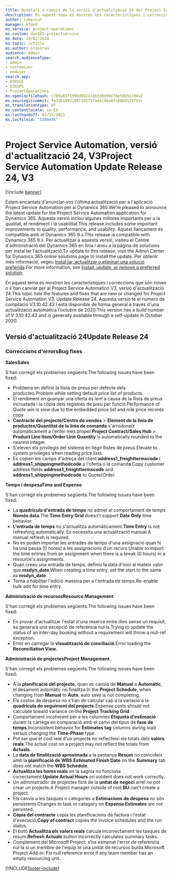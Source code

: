 ```yaml
---
title: Novetats o canvis de la versió d'actualització 24 del Project Service Automation, V3
description: En aquest tema es mostren les característiques i correccions disponibles al Project Service Automation V3, versió d'actualització 24.
author: ruhercul
manager: kfend
ms.service: project-operations
ms.custom: dyn365-projectservice
ms.date: 10/02/2020
ms.topic: article
ms.author: stsporen
audience: Admin
search.audienceType:
- admin
- customizer
- enduser
search.app:
- D365CE
- D365PS
- ProjectOperations
ms.openlocfilehash: c789a65f1996d082410b3d8dd9e76e5065e708a2
ms.sourcegitcommit: fa32b1893286f20271fa4ec4be8fc68bd135f53c
ms.translationtype: HT
ms.contentlocale: ca-ES
ms.lasthandoff: 02/15/2021
ms.locfileid: "5280476"
---
```

# <a name="project-service-automation-update-release-24-v3"></a><span data-ttu-id="27cb8-103">Project Service Automation, versió d'actualització 24, V3</span><span class="sxs-lookup"><span data-stu-id="27cb8-103">Project Service Automation Update Release 24, V3</span></span>

[!include [banner](../includes/psa-now-project-operations.md)]

<span data-ttu-id="27cb8-104">Estem encantats d'anunciar-vos l'última actualització per a l'aplicació Project Service Automation per al Dynamics 365.</span><span class="sxs-lookup"><span data-stu-id="27cb8-104">We’re pleased to announce the latest update for the Project Service Automation application for Dynamics 365.</span></span> <span data-ttu-id="27cb8-105">Aquesta versió inclou algunes millores importants per a la qualitat, el rendiment i la usabilitat.</span><span class="sxs-lookup"><span data-stu-id="27cb8-105">This release includes some important improvements to quality, performance, and usability.</span></span> <span data-ttu-id="27cb8-106">Aquest llançament és compatible amb el Dynamics 365 9.x.</span><span class="sxs-lookup"><span data-stu-id="27cb8-106">This release is compatible with Dynamics 365 9.x.</span></span> <span data-ttu-id="27cb8-107">Per actualitzar a aquesta versió, visiteu el Centre d'administració del Dynamics 365 en línia i aneu a la pàgina de solucions per instal·lar l'actualització.</span><span class="sxs-lookup"><span data-stu-id="27cb8-107">To update to this release, visit the Admin Center for Dynamics 365 online solutions page to install the update.</span></span> <span data-ttu-id="27cb8-108">Per obtenir més informació, vegeu [Instal·lar, actualitzar o eliminar una solució preferida](https://docs.microsoft.com/power-platform/admin/install-remove-preferred-solution).</span><span class="sxs-lookup"><span data-stu-id="27cb8-108">For more information, see [Install, update, or remove a preferred solution](https://docs.microsoft.com/power-platform/admin/install-remove-preferred-solution).</span></span>

<span data-ttu-id="27cb8-109">En aquest tema es mostren les característiques i correccions que són noves o s'han canviat per al Project Service Automation V3, versió d'actualització 24.</span><span class="sxs-lookup"><span data-stu-id="27cb8-109">This topic lists the features and fixes that are new or changed for Project Service Automation V3, Update Release 24.</span></span> <span data-ttu-id="27cb8-110">Aquesta versió té el número de compilació V3.10.42.43 i està disponible de forma general a través d'una actualització automàtica l'octubre de 2020.</span><span class="sxs-lookup"><span data-stu-id="27cb8-110">This version has a build number of V 3.10.42.43 and is generally available through a self-update in October 2020.</span></span>

## <a name="update-release-24"></a><span data-ttu-id="27cb8-111">Versió d'actualització 24</span><span class="sxs-lookup"><span data-stu-id="27cb8-111">Update Release 24</span></span>

### <a name="bug-fixes"></a><span data-ttu-id="27cb8-112">Correccions d'errors</span><span class="sxs-lookup"><span data-stu-id="27cb8-112">Bug fixes</span></span>

<span data-ttu-id="27cb8-113">**Sales**</span><span class="sxs-lookup"><span data-stu-id="27cb8-113">**Sales**</span></span>

<span data-ttu-id="27cb8-114">S'han corregit els problemes següents:</span><span class="sxs-lookup"><span data-stu-id="27cb8-114">The following issues have been fixed:</span></span>

- <span data-ttu-id="27cb8-115">Problema en definir la llista de preus per defecte dels productes.</span><span class="sxs-lookup"><span data-stu-id="27cb8-115">Problem while setting default price list of products.</span></span>
- <span data-ttu-id="27cb8-116">El rendiment en guanyar una oferta és lent a causa de la llista de preus incrustada i la còpia dels registres de preu per funció.</span><span class="sxs-lookup"><span data-stu-id="27cb8-116">Performance of Quote win is slow due to the embedded price list and role price records copy.</span></span>
- <span data-ttu-id="27cb8-117">**Contracte del projecte/Centre de vendes** > **Element de la línia de productes/Quantitat de la línia de comanda** s'arrodoneix automàticament a l'enter més proper.</span><span class="sxs-lookup"><span data-stu-id="27cb8-117">**Project Contract/Sales Hub** > **Product Line Item/Order Line Quantity** is automatically rounded to the nearest integer.</span></span>
- <span data-ttu-id="27cb8-118">S'eleven els privilegis del sistema en llegir llistes de preus.</span><span class="sxs-lookup"><span data-stu-id="27cb8-118">Elevate to system privileges when reading price lists.</span></span>
- <span data-ttu-id="27cb8-119">Es copien els camps d'adreça del client **address1_freighttermscode** i **address1_shippingmethodcode** a l'oferta o la comanda.</span><span class="sxs-lookup"><span data-stu-id="27cb8-119">Copy customer address fields **address1_freighttermscode** and **address1_shippingmethodcode** to Quote/Order.</span></span> 


<span data-ttu-id="27cb8-120">**Temps i despesa**</span><span class="sxs-lookup"><span data-stu-id="27cb8-120">**Time and Expense**</span></span>

<span data-ttu-id="27cb8-121">S'han corregit els problemes següents:</span><span class="sxs-lookup"><span data-stu-id="27cb8-121">The following issues have been fixed:</span></span>

- <span data-ttu-id="27cb8-122">La **quadrícula d'entrada de temps** no admet el comportament de temps **Només data**.</span><span class="sxs-lookup"><span data-stu-id="27cb8-122">The **Time Entry Grid** doesn't support **Date Only** time behavior.</span></span>
- <span data-ttu-id="27cb8-123">**L'entrada de temps** no s'actualitza automàticament.</span><span class="sxs-lookup"><span data-stu-id="27cb8-123">**Time Entry** is not refreshing automatically.</span></span> <span data-ttu-id="27cb8-124">Es necessita una actualització manual.</span><span class="sxs-lookup"><span data-stu-id="27cb8-124">A manual refresh is required.</span></span>
- <span data-ttu-id="27cb8-125">No es poden importar les entrades de temps d'una assignació quan hi ha una pausa (0 hores) a les assignacions d'un recurs.</span><span class="sxs-lookup"><span data-stu-id="27cb8-125">Unable to import the time entries from an assignment when there is a break (0 hours) in a resource's assignments.</span></span>
- <span data-ttu-id="27cb8-126">Quan creeu una entrada de temps, definiu la data d'inici al mateix valor que **msdyn_date**.</span><span class="sxs-lookup"><span data-stu-id="27cb8-126">When creating a time entry, set the start to the same as **msdyn_date**.</span></span>
- <span data-ttu-id="27cb8-127">Torna a habilitar l'edició massiva per a l'entrada de temps.</span><span class="sxs-lookup"><span data-stu-id="27cb8-127">Re-enable bulk edit for time entry.</span></span>

<span data-ttu-id="27cb8-128">**Administració de recursos**</span><span class="sxs-lookup"><span data-stu-id="27cb8-128">**Resource Management**</span></span>

<span data-ttu-id="27cb8-129">S'han corregit els problemes següents:</span><span class="sxs-lookup"><span data-stu-id="27cb8-129">The following issues have been fixed:</span></span>

- <span data-ttu-id="27cb8-130">En provar d'actualitzar l'estat d'una reserva entre dies sense un requisit, es generarà una excepció de referència nul·la.</span><span class="sxs-lookup"><span data-stu-id="27cb8-130">Trying to update the status of an inter-day booking without a requirement will throw a null-ref exception.</span></span>
- <span data-ttu-id="27cb8-131">Error en carregar la **visualització de conciliació**.</span><span class="sxs-lookup"><span data-stu-id="27cb8-131">Error loading the **Reconciliation View**.</span></span>


<span data-ttu-id="27cb8-132">**Administració de projectes**</span><span class="sxs-lookup"><span data-stu-id="27cb8-132">**Project Management**</span></span>

<span data-ttu-id="27cb8-133">S'han corregit els problemes següents:</span><span class="sxs-lookup"><span data-stu-id="27cb8-133">The following issues have been fixed:</span></span>

- <span data-ttu-id="27cb8-134">A la **planificació del projecte**, quan es canvia de **Manual** a **Automàtic**, el desament automàtic no finalitza.</span><span class="sxs-lookup"><span data-stu-id="27cb8-134">In the **Project Schedule**, when changing from **Manual** to **Auto**, auto save is not completing.</span></span>
- <span data-ttu-id="27cb8-135">Els costos de despesa no s'han de calcular cap a la variació a la **quadrícula de seguiment del projecte**.</span><span class="sxs-lookup"><span data-stu-id="27cb8-135">Expense costs should not calculate toward variance on the **Project Tracking Grid**.</span></span>
- <span data-ttu-id="27cb8-136">Comportament incoherent per a les columnes **Etiqueta d'estimació** durant la càrrega en comparació amb el canvi del tipus de **fase de temps**.</span><span class="sxs-lookup"><span data-stu-id="27cb8-136">Inconsistent behavior for **Estimates tag** columns during load versus changing the **Time-Phase** type.</span></span>
- <span data-ttu-id="27cb8-137">Pot ser que el cost real d'un projecte no reflecteixi els totals dels **valors reals**.</span><span class="sxs-lookup"><span data-stu-id="27cb8-137">The actual cost on a project may not reflect the totals from **Actuals**.</span></span>
- <span data-ttu-id="27cb8-138">La **data de finalització aproximada** a la pestanya **Resum** no coincideix amb la **planificació de WBS**.</span><span class="sxs-lookup"><span data-stu-id="27cb8-138">**Estimated Finish Date** on the **Summary** tab does not match the **WBS Schedule**.</span></span>
- <span data-ttu-id="27cb8-139">**Actualitza les hores reals** en la sagnia no funciona correctament.</span><span class="sxs-lookup"><span data-stu-id="27cb8-139">**Update Actual Hours** on outdent does not work correctly.</span></span>
- <span data-ttu-id="27cb8-140">Un administrador de projectes fora de la **unitat de negoci** arrel no pot crear un projecte.</span><span class="sxs-lookup"><span data-stu-id="27cb8-140">A Project manager outside of root **BU** can't create a project.</span></span>
- <span data-ttu-id="27cb8-141">Els canvis a les tasques o categories a **Estimacions de despesa** no són persistents.</span><span class="sxs-lookup"><span data-stu-id="27cb8-141">Changes to task or category on **Expense Estimates** are not persisted.</span></span>
- <span data-ttu-id="27cb8-142">**Còpia del contracte** copia les planificacions de factura i l'estat d'execució.</span><span class="sxs-lookup"><span data-stu-id="27cb8-142">**Copy of contract** copies the invoice schedules and the run status.</span></span>
- <span data-ttu-id="27cb8-143">El botó **Actualitza els valors reals** calcula incorrectament les tasques de resum.</span><span class="sxs-lookup"><span data-stu-id="27cb8-143">**Refresh Actuals** button incorrectly calculates summary tasks.</span></span>
- <span data-ttu-id="27cb8-144">Complement del Microsoft Project: s'ha esmenat l'error de referència nul·la si un membre de l'equip té una unitat de recursos buida.</span><span class="sxs-lookup"><span data-stu-id="27cb8-144">Microsoft Project Add-in: Fix null reference error if any team member has an empty resourcing unit.</span></span>



[!INCLUDE[footer-include](../includes/footer-banner.md)]